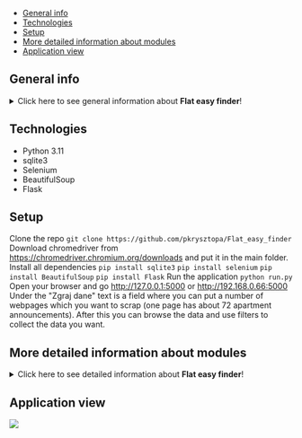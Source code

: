 * [General info](#general-info)
* [Technologies](#technologies)
* [Setup](#setup)
* [More detailed information about modules](#more-detailed-information-about-modules)
* [Application view](#application-view)

## General info
<details>
<summary>Click here to see general information about <b>Flat easy finder</b>!</summary>
<b>Flat easy finder</b> is an application designed to help you find a flat in a simple and easy way. 
Looking through the offers on the Internet can be very time-consuming, so we decided to create an application that will help you find the perfect flat for you. 
The application gives you the opportunity to search for a flat with flexible filters and sorting options without having to visit many websites.
That makes this application a great tool for people who are looking for a flat for themselves, as well as for people who are looking for investment opportunities.
</details>

## Technologies
<ul>
<li>Python 3.11</li>
<li>sqlite3</li>
<li>Selenium</li>
<li>BeautifulSoup</li>
<li>Flask</li>
</ul>

## Setup
Clone the repo
```git clone https://github.com/pkrysztopa/Flat_easy_finder```
Download chromedriver from https://chromedriver.chromium.org/downloads and put it in the main folder.
Install all dependencies
```pip install sqlite3``` ```pip install selenium``` ```pip install BeautifulSoup``` ```pip install Flask```
Run the application
```python run.py```
Open your browser and go http://127.0.0.1:5000 or http://192.168.0.66:5000
Under the "Zgraj dane" text is a field where you can put a number of webpages which you want to scrap (one page has about 72 apartment announcements).
After this you can browse the data and use filters to collect the data you want.

## More detailed information about modules
<details>
<summary>Click here to see detailed information about <b>Flat easy finder</b>!</summary>
The core of the application is webscraping functionality localized in <b>src/trackig</b> module, which is responsible for collecting data from services such as otodom.pl, morizon.pl, gratka.pl, domiporta.pl and olx.pl.
<b>WebCrawler</b> object is responsible for connecting and going through the websites and collecting links to offers. 
<b>WebScraper</b> object then goes through the gathered links, collects data from them and saves them in a <b>Flat</b> object. 
Gathered data is then organized, transformed and unified, by <b>Transformer</b> object.
Transformed data is then saved in the database by <b>DBHandler</b> object. This module is also responsible for reading data from the database and sending it to the user.
All these objects are connected by <b>FlatEasyFinder</b> object, which is responsible for the flow of the application.
Gathered data is then presented to the user by module <b>ui</b>, which is responsible for the graphical interface of the application.
Tables are generated, by HtmlGenerator object, which is responsible for generating html code for tables.
</details>

## Application view
<img src = "https://user-images.githubusercontent.com/99322740/236673457-5fead167-821a-4740-a85e-7663adb6b3ac.JPG"></img>
